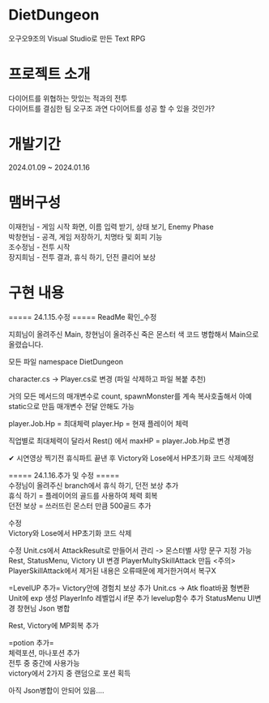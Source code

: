 # DietDungeon
 오구오9조의 Visual Studio로 만든 Text RPG

 # 프로젝트 소개
 다이어트를 위협하는 맛있는 적과의 전투  
 다이어트를 결심한 팀 오구조 과연 다이어트를 성공 할 수 있을 것인가?

 # 개발기간
 2024.01.09 ~ 2024.01.16

 # 맴버구성
 이재헌님 - 게임 시작 화면, 이름 입력 받기, 상태 보기, Enemy Phase  
 박창현님 - 공격, 게임 저장하기, 치명타 및 회피 기능    
 조수정님 - 전투 시작  
 장지희님 - 전투 결과, 휴식 하기, 던전 클리어 보상  

 # 구현 내용

===== 24.1.15.수정 =====
ReadMe 확인_수정

지희님이 올려주신 Main,
창현님이 올려주신 죽은 몬스터 색 코드
병합해서 Main으로 올렸습니다.

모든 파일 namespace DietDungeon

character.cs -> Player.cs로 변경
(파일 삭제하고 파일 복붙 추천)

거의 모든 메서드의 매개변수로 count, spawnMonster를 계속 복사호출해서
아예 static으로 만듬
매개변수 전달 안해도 가능
 
player.Job.Hp = 최대체력
player.Hp = 현재 플레이어 체력

직업별로 최대체력이 달라서
Rest() 에서
maxHP = player.Job.Hp로 변경

✔ 시연영상 찍기전 휴식파트 끝낸 후 Victory와 Lose에서 HP초기화 코드 삭제예정

===== 24.1.16.추가 및 수정 =====  
수정님이 올려주신 branch에서 휴식 하기, 던전 보상 추가  
휴식 하기 = 플레이어의 골드를 사용하여 체력 회복  
던전 보상 = 쓰러뜨린 몬스터 만큼 500골드 추가  

수정  
Victory와 Lose에서 HP초기화 코드 삭제  

수정
Unit.cs에서 AttackResult로 만들어서 관리
-> 몬스터별 사망 문구 지정 가능
Rest, StatusMenu, Victory UI 변경
PlayerMultySkillAttack 만듬
<주의>
PlayerSkillAttack에서 제거된 내용은 오류때문에 제거한거여서 복구X

=LevelUP 추가=
Victory안에 경험치 보상 추가
Unit.cs -> Atk float바꿈 형변환
Unit에 exp 생성
PlayerInfo 레벨업시 if문 추가
levelup함수 추가
StatusMenu UI변경
창현님 Json 병합

Rest, Victory에 MP회복 추가

=potion 추가=  
체력포션, 마나포션 추가  
전투 중 중간에 사용가능   
victory에서 2가지 중 랜덤으로 포션 획득  

아직 Json병합이 안되어 있음....

